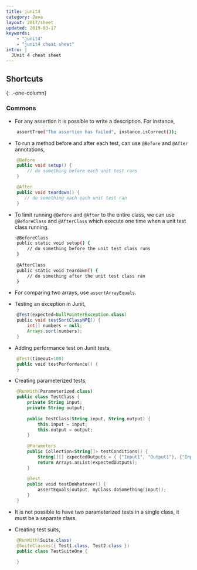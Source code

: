 ```yaml
---
title: junit4
category: Java
layout: 2017/sheet
updated: 2019-03-17
keywords:
    - "junit4"
    - "junit4 cheat sheet"
intro: |
  JUnit 4 cheat sheet
---
```


Shortcuts
---------
{: .-one-column}

### Commons

+ For any assertion it is possible to write a description. For instance,

```bash
    assertTrue("The assertion has failed", instance.isCorrect());
```

+ To run a method before and after each test, can use `@Before` and `@After` annotations,
   
```java
    @Before
    public void setup() {
        // do something before each unit test runs
    }

    @After
    public void teardown() {
       // do something each each unit test ran
    }
```

+ To limit running `@Before` and `@After` to the entire class, we can use `@BeforeClass` and `@AfterClass` which execute one time when a unit test class running.
    
```bash
    @BeforeClass
    public static void setup() {
        // do something before the unit test class runs
    }
    
    @AfterClass
    public static void teardown() {
        // do something after the unit test class ran
    } 
```

+ For comparing two arrays, use `assertArrayEquals`.

+ Testing an exception in Junit,

```groovy
    @Test(expected=NullPointerException.class)
    public void testSortClassNPE() {
        int[] numbers = null;
        Arrays.sort(numbers);
    }
```

+ Adding performance test on Junit tests,

```kotlin
    @Test(timeout=100)
    public void testPerformance() {
    } 
```

+ Creating parameterized tests,

```kotlin
    @RunWith(Parameterized.class)
    public class TestClass {
        private String input;
        private String output;
    
        public TestClass(String input, String output) {
            this.input = input;
            this.output = output;
        }
    
        @Parameters
        public Collection<String[]> testConditions() {
            String[][] expectedOutputs = { {"Input1", "Output1"}, {"Input2", "Output2"} }
            return Arrays.asList(expectedOutputs);
        }
    
        @Test
        public void testDoWhatever() {
            assertEquals(output, myClass.doSomething(input));
        } 
    }
```

+ It is not possible to have two parameterized tests in a single class, it must be a separate class.

+ Creating test suits,

```java
    @RunWith(Suite.class)
    @SuiteClasses({ Test1.class, Test2.class })
    public class TestSuiteOne {
    
    }
``` 

